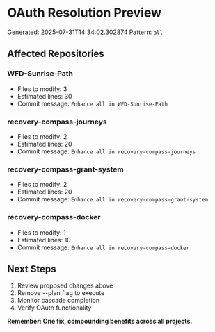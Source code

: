 # OAuth Resolution Preview
Generated: 2025-07-31T14:34:02.302874
Pattern: `all`

## Affected Repositories

### WFD-Sunrise-Path
- Files to modify: 3
- Estimated lines: 30
- Commit message: `Enhance all in WFD-Sunrise-Path`

### recovery-compass-journeys
- Files to modify: 2
- Estimated lines: 20
- Commit message: `Enhance all in recovery-compass-journeys`

### recovery-compass-grant-system
- Files to modify: 2
- Estimated lines: 20
- Commit message: `Enhance all in recovery-compass-grant-system`

### recovery-compass-docker
- Files to modify: 1
- Estimated lines: 10
- Commit message: `Enhance all in recovery-compass-docker`

## Next Steps

1. Review proposed changes above
2. Remove --plan flag to execute
3. Monitor cascade completion
4. Verify OAuth functionality

**Remember: One fix, compounding benefits across all projects.**
